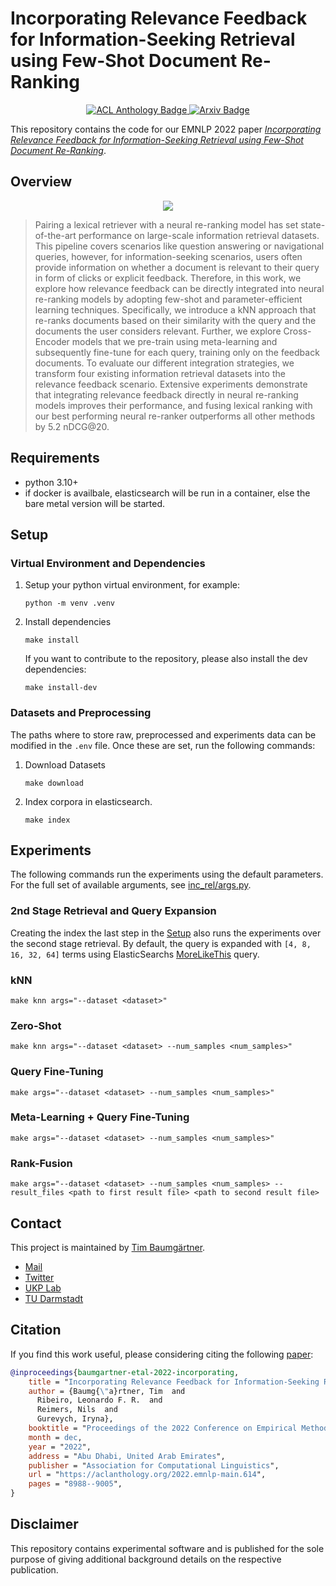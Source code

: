 # Incorporating Relevance Feedback for Information-Seeking Retrieval using Few-Shot Document Re-Ranking
<p align="center">
<a href="https://aclanthology.org/2022.emnlp-main.614/">
    <img alt="ACL Anthology Badge" src="https://img.shields.io/badge/EMNLP-2022-b31b1b.svg">
<a href="https://arxiv.org/abs/2210.10695">
    <img alt="Arxiv Badge" src="https://img.shields.io/badge/arXiv-%202210.10695-b31b1b.svg">
</a>
</a>
</p>

This repository contains the code for our EMNLP 2022 paper [_Incorporating Relevance Feedback for Information-Seeking Retrieval using Few-Shot Document Re-Ranking_](https://aclanthology.org/2022.emnlp-main.614).

## Overview
<p align="center">
<img src="https://user-images.githubusercontent.com/11020443/214001736-5aa508ac-56cb-4c89-8bf9-ba879693f868.svg">
</p>

> Pairing a lexical retriever with a neural re-ranking model has set state-of-the-art performance on large-scale information retrieval datasets. This pipeline covers scenarios like question answering or navigational queries, however, for information-seeking scenarios, users often provide information on whether a document is relevant to their query in form of clicks or explicit feedback. Therefore, in this work, we explore how relevance feedback can be directly integrated into neural re-ranking models by adopting few-shot and parameter-efficient learning techniques. Specifically, we introduce a kNN approach that re-ranks documents based on their similarity with the query and the documents the user considers relevant. Further, we explore Cross-Encoder models that we pre-train using meta-learning and subsequently fine-tune for each query, training only on the feedback documents. To evaluate our different integration strategies, we transform four existing information retrieval datasets into the relevance feedback scenario. Extensive experiments demonstrate that integrating relevance feedback directly in neural re-ranking models improves their performance, and fusing lexical ranking with our best performing neural re-ranker outperforms all other methods by 5.2 nDCG@20.

## Requirements
- python 3.10+
- if docker is availbale, elasticsearch will be run in a container, else the bare metal version will be started.
## Setup
### Virtual Environment and Dependencies
1. Setup your python virtual environment, for example:
    ```shell
    python -m venv .venv
    ```
2. Install dependencies
    ```shell
    make install
    ```
    If you want to contribute to the repository, please also install the dev dependencies:
    ```shell
    make install-dev
    ```
### Datasets and Preprocessing
The paths where to store raw, preprocessed and experiments data can be modified in the `.env` file. Once these are set, run the following commands:
1. Download Datasets
    ```shell
    make download
    ```
2. Index corpora in elasticsearch.
    ```
    make index
    ```


## Experiments
The following commands run the experiments using the default parameters. For the full set of available arguments, see [inc_rel/args.py](inc_rel/args.py).
### 2nd Stage Retrieval and Query Expansion
Creating the index the last step in the [Setup](#setup) also runs the experiments over the second stage retrieval. By default, the query is expanded with `[4, 8, 16, 32, 64]` terms using ElasticSearchs [MoreLikeThis](https://www.elastic.co/guide/en/elasticsearch/reference/current/query-dsl-mlt-query.html) query.

### kNN
```
make knn args="--dataset <dataset>"
```

### Zero-Shot
```
make knn args="--dataset <dataset> --num_samples <num_samples>"
```

### Query Fine-Tuning
```
make args="--dataset <dataset> --num_samples <num_samples>"
```

### Meta-Learning + Query Fine-Tuning
```
make args="--dataset <dataset> --num_samples <num_samples>"
```

### Rank-Fusion
```
make args="--dataset <dataset> --num_samples <num_samples> --result_files <path to first result file> <path to second result file> 
```

## Contact
This project is maintained by [Tim Baumgärtner](https://github.com/timbmg).
- [Mail](mailto:baumgaertner.t@gmail.com) 
- [Twitter](https://twitter.com/timbmg) 
- [UKP Lab](http://www.ukp.tu-darmstadt.de/)
- [TU Darmstadt](http://www.tu-darmstadt.de/)

## Citation
If you find this work useful, please considering citing the following [paper](https://aclanthology.org/2022.emnlp-main.614):
```bibtex
@inproceedings{baumgartner-etal-2022-incorporating,
    title = "Incorporating Relevance Feedback for Information-Seeking Retrieval using Few-Shot Document Re-Ranking",
    author = {Baumg{\"a}rtner, Tim  and
      Ribeiro, Leonardo F. R.  and
      Reimers, Nils  and
      Gurevych, Iryna},
    booktitle = "Proceedings of the 2022 Conference on Empirical Methods in Natural Language Processing",
    month = dec,
    year = "2022",
    address = "Abu Dhabi, United Arab Emirates",
    publisher = "Association for Computational Linguistics",
    url = "https://aclanthology.org/2022.emnlp-main.614",
    pages = "8988--9005",
}
```

## Disclaimer
This repository contains experimental software and is published for the sole purpose of giving additional background details on the respective publication. 
